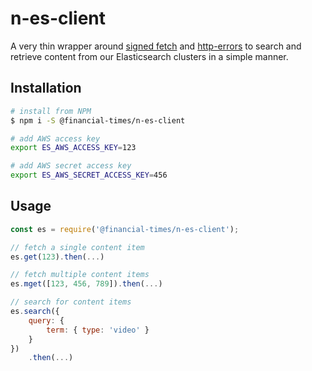 # n-es-client

A very thin wrapper around [signed fetch][1] and [http-errors][2] to search and retrieve content from our Elasticsearch clusters in a simple manner.

## Installation

```sh
# install from NPM
$ npm i -S @financial-times/n-es-client

# add AWS access key
export ES_AWS_ACCESS_KEY=123

# add AWS secret access key
export ES_AWS_SECRET_ACCESS_KEY=456
```

## Usage

```js
const es = require('@financial-times/n-es-client');

// fetch a single content item
es.get(123).then(...)

// fetch multiple content items
es.mget([123, 456, 789]).then(...)

// search for content items
es.search({
    query: {
        term: { type: 'video' }
    }
})
    .then(...)
```

[1]: https://github.com/matthew-andrews/signed-aws-es-fetch
[2]: https://www.npmjs.com/package/http-errors
